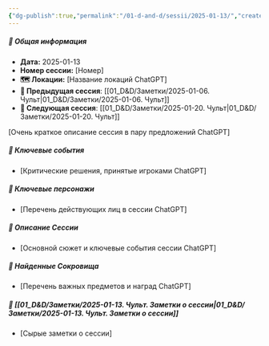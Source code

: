 ```yaml
---
{"dg-publish":true,"permalink":"/01-d-and-d/sessii/2025-01-13/","created":"2025-01-13T20:00:58.054+03:00","updated":"2025-01-13T20:00:58.384+03:00"}
---
```



##### 📅 Общая информация

- **Дата:** 2025-01-13
- **Номер cессии:** [Номер]
- **🗺️ Локации:** [Название локаций ChatGPT]
- **🔗 Предыдущая сессия**: [[01_D&D/Заметки/2025-01-06. Чульт\|01_D&D/Заметки/2025-01-06. Чульт]]
- **🔗 Следующая сессия**: [[01_D&D/Заметки/2025-01-20. Чульт\|01_D&D/Заметки/2025-01-20. Чульт]]

[Очень краткое описание сессия в пару предложений ChatGPT]
##### 🔑 **Ключевые события** 
- [Критические решения, принятые игроками ChatGPT]
##### 🧍 **Ключевые персонажи** 
- [Перечень действующих лиц в сессии ChatGPT]
##### 📖 **Описание Сессии** 
- [Основной сюжет и ключевые события сессии ChatGPT]
##### 💎 **Найденные Сокровища** 
- [Перечень важных предметов и наград ChatGPT]
##### 📝 **[[01_D&D/Заметки/2025-01-13. Чульт. Заметки о сессии\|01_D&D/Заметки/2025-01-13. Чульт. Заметки о сессии]]**
- [Сырые заметки о сессии]
